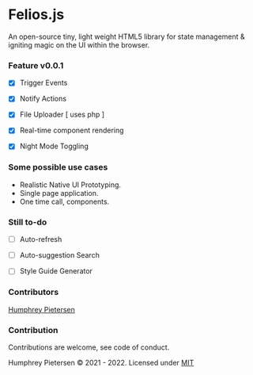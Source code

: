 


# Felios.js 

An open-source tiny, light weight HTML5 library for state management & igniting magic on the UI within the browser.


### Feature v0.0.1

- [x] Trigger Events
- [x] Notify Actions
- [x] File Uploader [ uses php ]
- [x] Real-time component rendering
- [x] Night Mode Toggling


### Some possible use cases

- Realistic Native UI Prototyping.
- Single page application.
- One time call, components.


### Still to-do

- [ ] Auto-refresh
- [ ] Auto-suggestion Search
- [ ] Style Guide Generator




### Contributors

   [ Humphrey Pietersen ](https://humphreypietersen.com/)


### Contribution

  Contributions are welcome, see code of conduct.


Humphrey Pietersen  &copy; 2021 - 2022. Licensed under [MIT](https://github.com/huffypiet/felios.js/blob/main/LICENSE)



